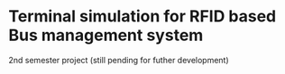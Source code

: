 # Terminal simulation for RFID based Bus management system
 2nd semester project (still pending for futher development)
